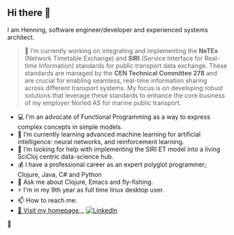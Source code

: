 ## Hi there 👋

I am Henning, software engineer/developer and experienced systems architect.

> 🔭 I’m currently working on integrating and implementing the **NeTEx** (Network Timetable Exchange) and **SIRI** (Service Interface for Real-time Information) standards for public transport data exchange. These standards are managed by the **CEN Technical Committee 278** and are crucial for enabling seamless, real-time information sharing across different transport systems. My focus is on developing robust solutions that leverage these standards to enhance the core business of my employer Norled AS for marine public transport.

- 💻 I'm an advocate of Functional Programming as a way to express complex concepts in simple models.
- 🌱 I’m currently learning advanced machine learning for artificial intelligence: neural networks, and reinforcement learning.
- 🤔 I’m looking for help with implementing the SIRI ET model into a living SciCloj centric data-science hub.
- 💰 I have a professional career as an expert polyglot programmer; Clojure, Java, C# and Python
- 💬 Ask me about Clojure, Emacs and fly-fishing.
- ⚡ I'm in my 9th year as full time linux desktop user.
- 📫 How to reach me:  
- [🚀 Visit my homepage](https://jansenh.no)__
[![LinkedIn](https://img.shields.io/badge/LinkedIn-0077B5?style=for-the-badge&logo=linkedin&logoColor=white)](https://www.linkedin.com/in/henningjansen)

🚀

